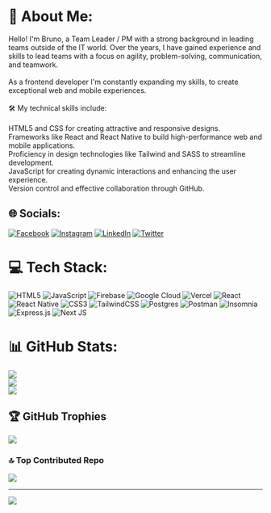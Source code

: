# 💫 About Me:
Hello! I'm Bruno, a Team Leader / PM with a strong background in leading teams outside of the IT world. Over the years, I have gained experience and skills to lead teams with a focus on agility, problem-solving, communication, and teamwork. <br><br> As a frontend developer I'm constantly expanding my skills, to create exceptional web and mobile experiences.<br><br>🛠️ My technical skills include:<br><br>HTML5 and CSS for creating attractive and responsive designs.<br>Frameworks like React and React Native to build high-performance web and mobile applications.<br>Proficiency in design technologies like Tailwind and SASS to streamline development.<br>JavaScript for creating dynamic interactions and enhancing the user experience.<br>Version control and effective collaboration through GitHub.


## 🌐 Socials:
[![Facebook](https://img.shields.io/badge/Facebook-%231877F2.svg?logo=Facebook&logoColor=white)](https://facebook.com/bruno.viscay) [![Instagram](https://img.shields.io/badge/Instagram-%23E4405F.svg?logo=Instagram&logoColor=white)](https://instagram.com/brunoviscay) [![LinkedIn](https://img.shields.io/badge/LinkedIn-%230077B5.svg?logo=linkedin&logoColor=white)](https://linkedin.com/in/bruno-viscay) [![Twitter](https://img.shields.io/badge/Twitter-%231DA1F2.svg?logo=Twitter&logoColor=white)](https://twitter.com/bruno.tandil) 

# 💻 Tech Stack:
![HTML5](https://img.shields.io/badge/html5-%23E34F26.svg?style=for-the-badge&logo=html5&logoColor=white) ![JavaScript](https://img.shields.io/badge/javascript-%23323330.svg?style=for-the-badge&logo=javascript&logoColor=%23F7DF1E) ![Firebase](https://img.shields.io/badge/firebase-%23039BE5.svg?style=for-the-badge&logo=firebase) ![Google Cloud](https://img.shields.io/badge/GoogleCloud-%234285F4.svg?style=for-the-badge&logo=google-cloud&logoColor=white) ![Vercel](https://img.shields.io/badge/vercel-%23000000.svg?style=for-the-badge&logo=vercel&logoColor=white) ![React](https://img.shields.io/badge/react-%2320232a.svg?style=for-the-badge&logo=react&logoColor=%2361DAFB) ![React Native](https://img.shields.io/badge/react_native-%2320232a.svg?style=for-the-badge&logo=react&logoColor=%2361DAFB) ![CSS3](https://img.shields.io/badge/css3-%231572B6.svg?style=for-the-badge&logo=css3&logoColor=white) ![TailwindCSS](https://img.shields.io/badge/tailwindcss-%2338B2AC.svg?style=for-the-badge&logo=tailwind-css&logoColor=white) ![Postgres](https://img.shields.io/badge/postgres-%23316192.svg?style=for-the-badge&logo=postgresql&logoColor=white) ![Postman](https://img.shields.io/badge/Postman-FF6C37?style=for-the-badge&logo=postman&logoColor=white) ![Insomnia](https://img.shields.io/badge/Insomnia-black?style=for-the-badge&logo=insomnia&logoColor=5849BE) ![Express.js](https://img.shields.io/badge/express.js-%23404d59.svg?style=for-the-badge&logo=express&logoColor=%2361DAFB) ![Next JS](https://img.shields.io/badge/Next-black?style=for-the-badge&logo=next.js&logoColor=white)
# 📊 GitHub Stats:
![](https://github-readme-stats.vercel.app/api?username=bviscay&theme=dark&hide_border=false&include_all_commits=true&count_private=true)<br/>
![](https://github-readme-streak-stats.herokuapp.com/?user=bviscay&theme=dark&hide_border=false)<br/>
![](https://github-readme-stats.vercel.app/api/top-langs/?username=bviscay&theme=dark&hide_border=false&include_all_commits=true&count_private=true&layout=compact)

## 🏆 GitHub Trophies
![](https://github-profile-trophy.vercel.app/?username=bviscay&theme=onestar&no-frame=false&no-bg=false&margin-w=4)

### 🔝 Top Contributed Repo
![](https://github-contributor-stats.vercel.app/api?username=bviscay&limit=5&theme=dark&combine_all_yearly_contributions=true)

---
[![](https://visitcount.itsvg.in/api?id=bviscay&icon=0&color=0)](https://visitcount.itsvg.in)

<!-- Proudly created with GPRM ( https://gprm.itsvg.in ) -->
